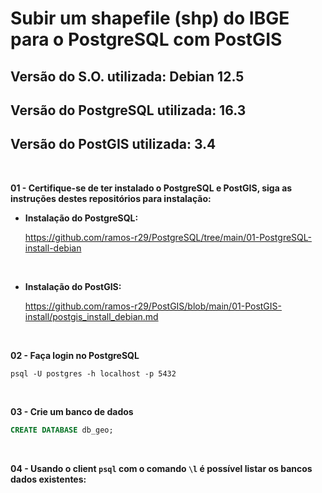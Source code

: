 <h1>Subir um shapefile (shp) do IBGE para o PostgreSQL com PostGIS</h1>
<h2>Versão do S.O. utilizada: Debian 12.5</h2>
<h2>Versão do PostgreSQL utilizada: 16.3</h2>
<h2>Versão do PostGIS utilizada: 3.4</h2>

<br>

**01 - Certifique-se de ter instalado o PostgreSQL e PostGIS,  siga as instruções destes repositórios para instalação:**

- **Instalação do PostgreSQL:**
  
  https://github.com/ramos-r29/PostgreSQL/tree/main/01-PostgreSQL-install-debian
  
<br>

- **Instalação do PostGIS:**
  
  https://github.com/ramos-r29/PostGIS/blob/main/01-PostGIS-install/postgis_install_debian.md

<br>

**02 - Faça login no PostgreSQL**
```shell
psql -U postgres -h localhost -p 5432
```

<br>

**03 - Crie um banco de dados**
```sql
CREATE DATABASE db_geo;
```
<br>

**04 - Usando o client `psql` com o comando `\l` é possível listar os bancos dados existentes:**
